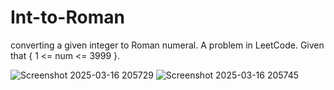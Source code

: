 # Int-to-Roman
converting a given integer to Roman numeral.
A problem in LeetCode.
Given that { 1 <= num <= 3999 }.

![Screenshot 2025-03-16 205729](https://github.com/user-attachments/assets/99088dbf-1e9d-4109-81e6-62e3ec8e98f3)
![Screenshot 2025-03-16 205745](https://github.com/user-attachments/assets/2f219c4c-0ccb-49c1-8226-5f0afc6f05c3)
